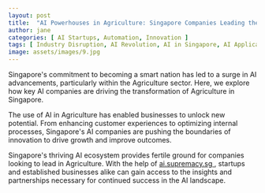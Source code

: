 ```yaml
---
layout: post
title:  "AI Powerhouses in Agriculture: Singapore Companies Leading the Charge"
author: jane
categories: [ AI Startups, Automation, Innovation ]
tags: [ Industry Disruption, AI Revolution, AI in Singapore, AI Applications, AI Use Cases ]
image: assets/images/9.jpg
---
```


Singapore's commitment to becoming a smart nation has led to a surge in AI advancements, particularly within the Agriculture sector. Here, we explore how key AI companies are driving the transformation of Agriculture in Singapore.

The use of AI in Agriculture has enabled businesses to unlock new potential. From enhancing customer experiences to optimizing internal processes, Singapore's AI companies are pushing the boundaries of innovation to drive growth and improve outcomes.

Singapore's thriving AI ecosystem provides fertile ground for companies looking to lead in Agriculture. With the help of <a href="https://ai.supremacy.sg" target="_blank"> ai.supremacy.sg </a>, startups and established businesses alike can gain access to the insights and partnerships necessary for continued success in the AI landscape.
